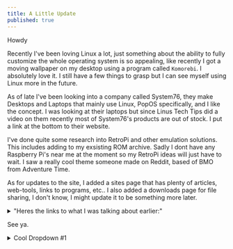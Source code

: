 ```yaml
---
title: A Little Update
published: true
---
```

Howdy

Recently I've been loving Linux a lot, just something about the ability to fully customize the whole operating system is so appealing, like recently I got a moving wallpaper on my desktop using a program called `Komorebi`. I absolutely love it. I still have a few things to grasp but I can see myself using Linux more in the future.

As of late I've been looking into a company called System76, they make Desktops and Laptops that mainly use Linux, PopOS specifically, and I like the concept. I was looking at their laptops but since Linus Tech Tips did a video on them recently most of System76's products are out of stock. I put a link at the bottom to their website.

I've done quite some research into RetroPi and other emulation solutions. This includes adding to my exsisting ROM archive. Sadly I dont have any Raspberry Pi's near me at the moment so my RetroPi ideas will just have to wait. I saw a really cool theme someone made on Reddit, based of BMO from Adventure Time.  

As for updates to the site, I added a sites page that has plenty of articles, web-tools, links to programs, etc.. I also added a downloads page for file sharing, I don't know, I might update it to be something more later.

<details>
  <summary>"Heres the links to what I was talking about earlier:"</summary>
  
[System76](https://system76.com/)<br>

[Komorebi](https://github.com/cheesecakeufo/komorebi)<br>

[BMO RetroPi Theme](https://www.reddit.com/r/RetroPie/comments/jbbpti/bmo_retropie_cart_custom_es_theme/?utm_source=share&utm_medium=ios_app&utm_name=iossmf)<br>

"P.S. I was just testing the Details/Summary Pages addition."<br>
</details>

See ya.

<p>
<details><summary>Cool Dropdown #1</summary><br/>

```js
// so wow, much amazing... you can even put code in these drop downs!
document.getElementById('root')
```s

[Or a link - like to google](https://google.com)

- Or a List
  - or a nested List
  - like this
  - with :smile: emojis
- Like this

Or even just normal text

</details>

<details><summary>Cool Dropdown #2</summary><br>

More cool text hiding in my dropdown

</details>

<details><summary>Cool Dropdown #3</summary><br>

Easter egg! :egg::egg::egg:

</details>
</p>
